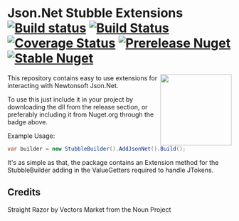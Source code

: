 # Json.Net Stubble Extensions [![Build status](https://img.shields.io/appveyor/ci/Romanx/stubble-extensions-jsonnet.svg?style=flat-square)](https://ci.appveyor.com/project/Romanx/stubble-extensions-jsonnet) [![Build Status](https://travis-ci.org/StubbleOrg/Stubble.Extensions.JsonNet.svg?branch=master)](https://travis-ci.org/StubbleOrg/Stubble.Extensions.JsonNet) [![Coverage Status](https://img.shields.io/coveralls/StubbleOrg/Stubble.Extensions.JsonNet.svg?style=flat-square)](https://coveralls.io/r/StubbleOrg/Stubble.Extensions.JsonNet) [![Prerelease Nuget](https://img.shields.io/nuget/vpre/Stubble.Extensions.JsonNet.svg?style=flat-square&label=nuget%20pre)](https://www.nuget.org/packages/Stubble.Extensions.JsonNet/) [![Stable Nuget](https://img.shields.io/nuget/v/Stubble.Extensions.JsonNet.svg?style=flat-square)](https://www.nuget.org/packages/Stubble.Extensions.JsonNet/)

<img align="right" width="160px" height="160px" src="https://raw.githubusercontent.com/StubbleOrg/Stubble/dev/assets/extension-logo-256.png">

This repository contains easy to use extensions for interacting with Newtonsoft Json.Net.

To use this just include it in your project by downloading the dll from the release section,
or preferably including it from Nuget.org through the badge above.

Example Usage:
```csharp
var builder = new StubbleBuilder().AddJsonNet().Build();
```

It's as simple as that, the package contains an Extension method for the StubbleBuilder adding
in the ValueGetters required to handle JTokens.

## Credits

Straight Razor by Vectors Market from the Noun Project